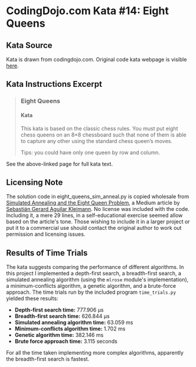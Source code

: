 # CodingDojo.com Kata #14: Eight Queens

## Kata Source

Kata is drawn from codingdojo.com. Original code kata webpage is visible
[here](https://codingdojo.org/kata/eight-queens/).

## Kata Instructions Excerpt

> ### Eight Queens
>
> #### Kata
>
> This kata is based on the classic chess rules. You must put eight chess queens
> on an 8×8 chessboard such that none of them is able to capture any other
> using the standard chess queen’s moves.
>
> Tips: you could have only one queen by row and column.

See the above-linked page for full kata text.

## Licensing Note

The solution code in eight\_queens\_sim\_anneal.py is copied wholesale from
[Simulated Annealing and the Eight Queen Problem](https://towardsdatascience.com/simulated-annealing-and-the-eight-queen-problem-10f737edbb7e),
a Medium article by [Sebastián Gerard Aguilar Kleimann](https://medium.com/@sgerardak).
No license was included with the code. Including it, a mere 29 lines, in a
self-educational exercise seemed allow based on the article's tone. Those
wishing to include it in a larger project or put it to a commercial use should
contact the original author to work out permission and licensing issues.

## Results of Time Trials

The kata suggests comparing the performance of different algorithms. In
this project I implemented a depth-first search, a breadth-first search, a
simulated annealing algorithm (using the `mlrose` module's implementation), a
minimum-conflicts algorithm, a genetic algorithm, and a brute-force approach.
The time trials run by the included program `time_trials.py` yielded these
results:

* **Depth-first search time:** 777.906 μs
* **Breadth-first search time:** 626.844 μs
* **Simulated annealing algorithm time:** 63.059 ms
* **Minimum-conflicts algorithm time:** 1.702 ms
* **Genetic algorithm time:** 382.146 ms
* **Brute force approach time:** 3.115 seconds

For all the time taken implementing more complex algorithms, apparently the
breadth-first search is fastest.
